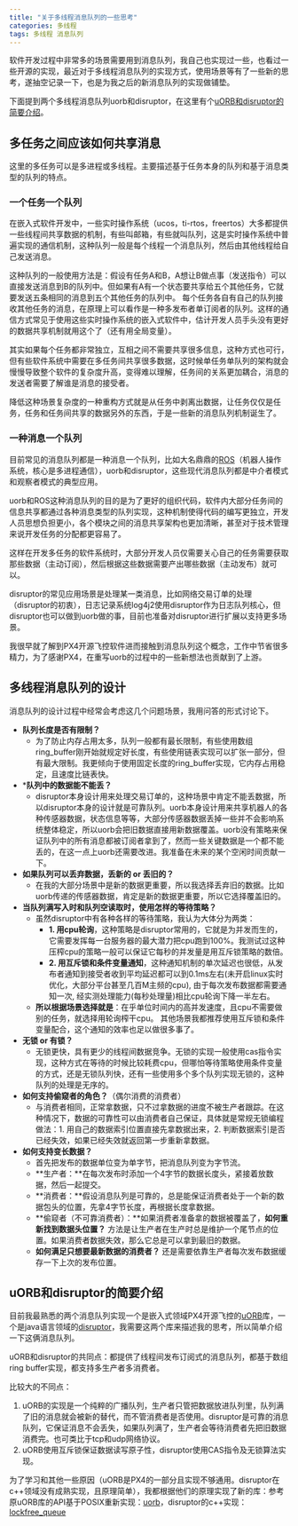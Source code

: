 ```yaml
---
title: "关于多线程消息队列的一些思考"
categories: 多线程
tags: 多线程 消息队列
---
```


软件开发过程中非常多的场景需要用到消息队列，我自己也实现过一些，也看过一些开源的实现，最近对于多线程消息队列的实现方式，使用场景等有了一些新的思考，遂抽空记录一下，也是为我之后的新消息队列的实现做铺垫。

下面提到两个多线程消息队列uorb和disruptor，在这里有个[uORB和disruptor的简要介绍](#uORB和disruptor的简要介绍)。

## 多任务之间应该如何共享消息

这里的多任务可以是多进程或多线程。主要描述基于任务本身的队列和基于消息类型的队列的特点。

### 一个任务一个队列

在嵌入式软件开发中，一些实时操作系统（ucos，ti-rtos，freertos）大多都提供一些线程间共享数据的机制，有些叫邮箱，有些就叫队列，这是实时操作系统中普遍实现的通信机制，这种队列一般是每个线程一个消息队列，然后由其他线程给自己发送消息。

这种队列的一般使用方法是：假设有任务A和B，A想让B做点事（发送指令）可以直接发送消息到B的队列中。但如果有A有一个状态要共享给五个其他任务，它就要发送五条相同的消息到五个其他任务的队列中。 每个任务各自有自己的队列接收其他任务的消息，在原理上可以看作是一种多发布者单订阅者的队列。这样的通信方式常见于使用这些实时操作系统的嵌入式软件中，估计开发人员手头没有更好的数据共享机制就用这个了（还有用全局变量）。

其实如果每个任务都非常独立，互相之间不需要共享很多信息，这种方式也可行，但有些软件系统中需要在多任务间共享很多数据，这时候单任务单队列的架构就会慢慢导致整个软件的复杂度升高，变得难以理解，任务间的关系更加耦合，消息的发送者需要了解谁是消息的接受者。

降低这种场景复杂度的一种重构方式就是从任务中剥离出数据，让任务仅仅是任务，任务和任务间共享的数据另外的东西，于是一些新的消息队列机制诞生了。

### 一种消息一个队列

目前常见的消息队列都是一种消息一个队列，比如大名鼎鼎的[ROS](https://www.ros.org/about-ros/)（机器人操作系统，核心是多进程通信），uorb和disruptor，这些现代消息队列都是中介者模式和观察者模式的典型应用。

uorb和ROS这种消息队列的目的是为了更好的组织代码，软件内大部分任务间的信息共享都通过各种消息类型的队列实现，这种机制使得代码的编写更独立，开发人员思想负担更小，各个模块之间的消息共享架构也更加清晰，甚至对于技术管理来说开发任务的分配都更容易了。

这样在开发多任务的软件系统时，大部分开发人员仅需要关心自己的任务需要获取那些数据（主动订阅），然后根据这些数据需要产出哪些数据（主动发布）就可以。

disruptor的常见应用场景是处理某一类消息，比如网络交易订单的处理（disruptor的初衷），日志记录系统log4j2使用disruptor作为日志队列核心，但disruptor也可以做到uorb做的事，目前也准备对disruptor进行扩展以支持更多场景。

我很早就了解到PX4开源飞控软件进而接触到消息队列这个概念，工作中节省很多精力，为了感谢PX4，在重写uorb的过程中的一些新想法也贡献到了上游。

## 多线程消息队列的设计

消息队列的设计过程中经常会考虑这几个问题场景，我用问答的形式讨论下。

* **队列长度是否有限制？**
  * 为了防止内存占用太多，队列一般都有最长限制，有些使用数组ring_buffer刚开始就规定好长度，有些使用链表实现可以扩张一部分，但有最大限制。我更倾向于使用固定长度的ring_buffer实现，它内存占用稳定，且速度比链表快。
* ***队列中的数据能不能丢？**
  * disruptor本身设计用来处理交易订单的，这种场景中肯定不能丢数据，所以disruptor本身的设计就是可靠队列。uorb本身设计用来共享机器人的各种传感器数据，状态信息等等，大部分传感器数据丢掉一些并不会影响系统整体稳定，所以uorb会把旧数据直接用新数据覆盖。uorb没有策略来保证队列中的所有消息都被订阅者拿到了，然而一些关键数据是一个都不能丢的，在这一点上uorb还需要改进。我准备在未来的某个空闲时间贡献一下。
* **如果队列可以丢弃数据，丢新的 or 丢旧的？**
  * 在我的大部分场景中是新的数据更重要，所以我选择丢弃旧的数据。比如uorb传递的传感器数据，肯定是新的数据更重要，所以它选择覆盖旧的。
* **当队列满写入时和队列空读取时，使用怎样的等待策略？**
  * 虽然disruptor中有各种各样的等待策略，我认为大体分为两类：
    * **1. 用cpu轮询**，这种策略是disruptor常用的，它就是为并发而生的，它需要发挥每一台服务器的最大潜力把cpu跑到100%。我测试过这种压榨cpu的策略一般可以保证它每秒的并发量是用互斥锁策略的数倍。
    * **2. 用互斥锁和条件变量通知**，这种通知机制的单次延迟也很低，从发布者通知到接受者收到平均延迟都可以到0.1ms左右(未开启linux实时优化，大部分平台甚至几百M主频的cpu), 由于每次发布数据都需要通知一次, 经实测处理能力(每秒处理量)相比cpu轮询下降一半左右。
  * **所以根据场景选择就是**：在乎单位时间内的高并发速度，且cpu不需要做别的任务，就选择用轮询榨干cpu。   其他场景我都推荐使用互斥锁和条件变量配合，这个通知的效率也足以做很多事了。
* **无锁 or 有锁？**
  * 无锁更快，具有更少的线程间数据竞争。无锁的实现一般使用cas指令实现，这种方式在等待的时候比较耗费cpu，但哪怕等待策略使用条件变量的方式，还是无锁队列快，还有一些使用多个多个队列实现无锁的，这种队列的处理是无序的。
* **如何支持偷窥者的角色？**（偶尔消费的消费者）
  * 与消费者相同，正常拿数据，只不过拿数据的进度不被生产者跟踪。在这种情况下，数据的可靠性可以由消费者自己保证，具体就是常规无锁编程做法：1. 用自己的数据索引位置直接先拿数据出来，2. 判断数据索引是否已经失效，如果已经失效就返回第一步重新拿数据。
* **如何支持变长数据？**
  * 首先把发布的数据单位变为单字节，把消息队列变为字节流。
  * **生产者：**在每次发布时添加一个4字节的数据长度头，紧接着放数据，然后一起提交。
  * **消费者：**假设消息队列是可靠的，总是能保证消费者处于一个新的数据包头的位置，先拿4字节长度，再根据长度拿数据。
  * **偷窥者（不可靠消费者）：**如果消费者准备拿的数据被覆盖了，**如何重新找到数据头位置？** 方法是让生产者在生产时总是维护一个尾节点的位置。如果消费者数据失效，那么它总是可以拿到最旧的数据。
  * **如何满足只想要最新数据的消费者？** 还是需要依靠生产者每次发布数据缓存一下上次的发布位置。

## uORB和disruptor的简要介绍

目前我最熟悉的两个消息队列实现一个是嵌入式领域PX4开源飞控的[uORB](https://github.com/PX4/PX4-Autopilot/tree/v1.12.0/platforms/common/uORB)库，一个是java语言领域的[disruptor](https://github.com/LMAX-Exchange/disruptor)，我需要这两个库来描述我的思考，所以简单介绍一下这俩消息队列。

uORB和disruptor的共同点：都提供了线程间发布订阅式的消息队列，都基于数组ring buffer实现，都支持多生产者多消费者。

比较大的不同点：

1. uORB的实现是一个纯粹的广播队列，生产者只管把数据放进队列里，队列满了旧的消息就会被新的替代，而不管消费者是否使用。disruptor是可靠的消息队列，它保证消息不会丢失，如果队列满了，生产者会等待消费者先把旧数据消费完。也可类比于tcp和udp网络协议。
2. uORB使用互斥锁保证数据读写原子性，disruptor使用CAS指令及无锁算法实现。

为了学习和其他一些原因（uORB是PX4的一部分且实现不够通用。disruptor在c++领域没有成熟实现，且原理简单），我都根据他们的原理实现了新的库：参考原uORB库的API基于POSIX重新实现：[uorb](https://github.com/ShawnFeng0/uorb)，disruptor的c++实现：[lockfree_queue](https://github.com/ShawnFeng0/lockfree_queue)
